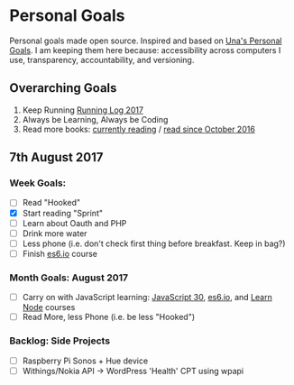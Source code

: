 Personal Goals
==============

Personal goals made open source. Inspired and based on [Una's Personal Goals](https://github.com/una/personal-goals). I am keeping them here because: accessibility across computers I use, transparency, accountability, and versioning.

## Overarching Goals
1. Keep Running [Running Log 2017](/running/2017-weekly.md)
2. Always be Learning, Always be Coding
3. Read more books: [currently reading](/books/books-in-progress.md) / [read since October 2016](/books/books-read.md)

## 7th August 2017

### Week Goals:
- [ ] Read "Hooked"
- [x] Start reading "Sprint"
- [ ] Learn about Oauth and PHP
- [ ] Drink more water
- [ ] Less phone (i.e. don't check first thing before breakfast. Keep in bag?)
- [ ] Finish [es6.io](https://es6.io) course

### Month Goals: August 2017
- [ ] Carry on with JavaScript learning: [JavaScript 30](https://javascript30.com/), [es6.io](https://es6.io), and [Learn Node](https://learnnode.com) courses
- [ ] Read More, less Phone (i.e. be less "Hooked")

### Backlog: Side Projects
- [ ] Raspberry Pi Sonos + Hue device
- [ ] Withings/Nokia API -> WordPress 'Health' CPT using wpapi
